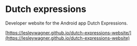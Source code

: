 # Dutch expressions
Developer website for the Android app Dutch Expressions.

[https://lesleywagner.github.io/dutch-expressions-website/](https://lesleywagner.github.io/dutch-expressions-website)